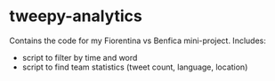# tweepy-analytics

Contains the code for my Fiorentina vs Benfica mini-project.
Includes:
- script to filter by time and word
- script to find team statistics (tweet count, language, location)
